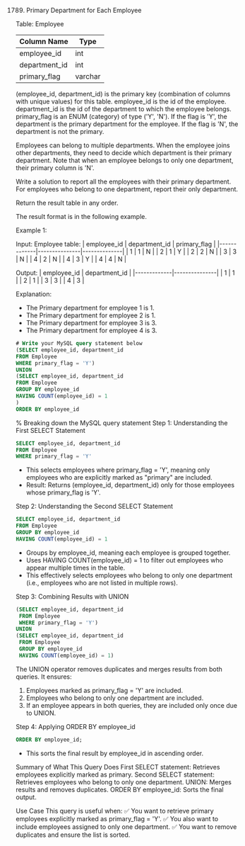 1789. Primary Department for Each Employee

Table: Employee

| Column Name   |  Type   |
|---------------|---------|
| employee_id   | int     |
| department_id | int     |
| primary_flag  | varchar |

(employee_id, department_id) is the primary key (combination of columns with unique values) for this table.
employee_id is the id of the employee.
department_id is the id of the department to which the employee belongs.
primary_flag is an ENUM (category) of type ('Y', 'N'). If the flag is 'Y', the department is the primary department for the employee. If the flag is 'N', the department is not the primary.
 

Employees can belong to multiple departments. When the employee joins other departments, they need to decide which department is their primary department. Note that when an employee belongs to only one department, their primary column is 'N'.

Write a solution to report all the employees with their primary department. For employees who belong to one department, report their only department.

Return the result table in any order.

The result format is in the following example.

Example 1:

Input: 
Employee table:
| employee_id | department_id | primary_flag |
|-------------|---------------|--------------|
| 1           | 1             | N            |
| 2           | 1             | Y            |
| 2           | 2             | N            |
| 3           | 3             | N            |
| 4           | 2             | N            |
| 4           | 3             | Y            |
| 4           | 4             | N            |

Output: 
| employee_id | department_id |
|-------------|---------------|
| 1           | 1             |
| 2           | 1             |
| 3           | 3             |
| 4           | 3             |

Explanation: 
- The Primary department for employee 1 is 1.
- The Primary department for employee 2 is 1.
- The Primary department for employee 3 is 3.
- The Primary department for employee 4 is 3.

```sql
# Write your MySQL query statement below
(SELECT employee_id, department_id
FROM Employee 
WHERE primary_flag = 'Y')
UNION
(SELECT employee_id, department_id
FROM Employee  
GROUP BY employee_id
HAVING COUNT(employee_id) = 1
)
ORDER BY employee_id
```
 
% Breaking down the MySQL query statement
Step 1: Understanding the First SELECT Statement
```sql
SELECT employee_id, department_id
FROM Employee 
WHERE primary_flag = 'Y'
```

- This selects employees where primary_flag = 'Y', meaning only employees who are explicitly marked as "primary" are included.
- Result: Returns (employee_id, department_id) only for those employees whose primary_flag is 'Y'.

Step 2: Understanding the Second SELECT Statement
```sql
SELECT employee_id, department_id
FROM Employee  
GROUP BY employee_id
HAVING COUNT(employee_id) = 1
```

- Groups by employee_id, meaning each employee is grouped together.
- Uses HAVING COUNT(employee_id) = 1 to filter out employees who appear multiple times in the table.
- This effectively selects employees who belong to only one department (i.e., employees who are not listed in multiple rows).

Step 3: Combining Results with UNION
```sql
(SELECT employee_id, department_id
 FROM Employee 
 WHERE primary_flag = 'Y')
UNION
(SELECT employee_id, department_id
 FROM Employee  
 GROUP BY employee_id
 HAVING COUNT(employee_id) = 1)
```

The UNION operator removes duplicates and merges results from both queries.
It ensures:
1. Employees marked as primary_flag = 'Y' are included.
2. Employees who belong to only one department are included.
3. If an employee appears in both queries, they are included only once due to UNION.

Step 4: Applying ORDER BY employee_id
```sql
ORDER BY employee_id;
```

- This sorts the final result by employee_id in ascending order.

Summary of What This Query Does
First SELECT statement: Retrieves employees explicitly marked as primary.
Second SELECT statement: Retrieves employees who belong to only one department.
UNION: Merges results and removes duplicates.
ORDER BY employee_id: Sorts the final output.

Use Case
This query is useful when: 
✅ You want to retrieve primary employees explicitly marked as primary_flag = 'Y'.
✅ You also want to include employees assigned to only one department.
✅ You want to remove duplicates and ensure the list is sorted.